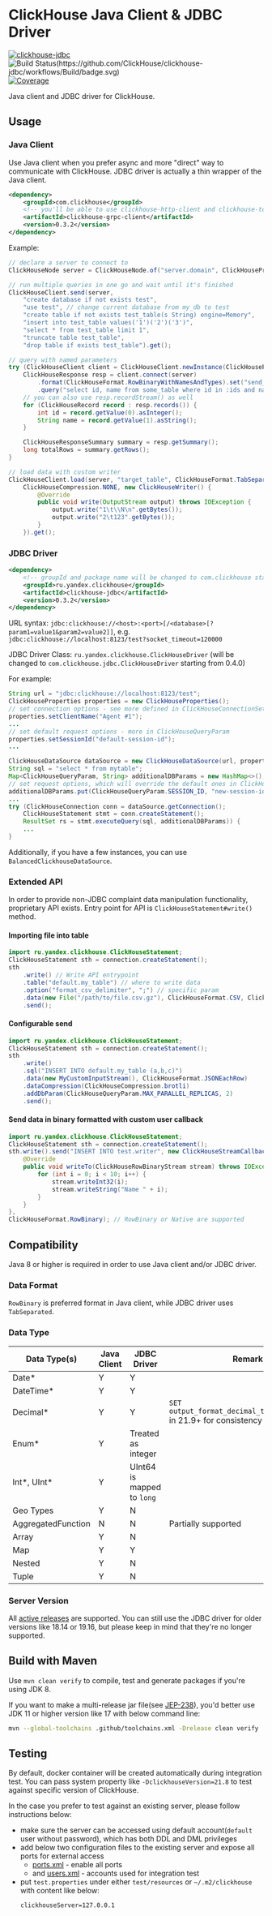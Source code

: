 # ClickHouse Java Client & JDBC Driver

[![clickhouse-jdbc](https://maven-badges.herokuapp.com/maven-central/ru.yandex.clickhouse/clickhouse-jdbc/badge.svg)](https://maven-badges.herokuapp.com/maven-central/ru.yandex.clickhouse/clickhouse-jdbc) ![Build Status(https://github.com/ClickHouse/clickhouse-jdbc/workflows/Build/badge.svg)](https://github.com/ClickHouse/clickhouse-jdbc/workflows/Build/badge.svg) [![Coverage](https://sonarcloud.io/api/project_badges/measure?project=ClickHouse_clickhouse-jdbc&metric=coverage)](https://sonarcloud.io/dashboard?id=ClickHouse_clickhouse-jdbc)

Java client and JDBC driver for ClickHouse.

## Usage

### Java Client

Use Java client when you prefer async and more "direct" way to communicate with ClickHouse. JDBC driver is actually a thin wrapper of the Java client.

```xml
<dependency>
    <groupId>com.clickhouse</groupId>
    <!-- you'll be able to use clickhouse-http-client and clickhouse-tcp-client as well in the near future -->
    <artifactId>clickhouse-grpc-client</artifactId>
    <version>0.3.2</version>
</dependency>
```

Example:

```Java
// declare a server to connect to
ClickHouseNode server = ClickHouseNode.of("server.domain", ClickHouseProtocol.GRPC, 9100, "my_db");

// run multiple queries in one go and wait until it's finished
ClickHouseClient.send(server,
    "create database if not exists test",
    "use test", // change current database from my_db to test
    "create table if not exists test_table(s String) engine=Memory",
    "insert into test_table values('1')('2')('3')",
    "select * from test_table limit 1",
    "truncate table test_table",
    "drop table if exists test_table").get();

// query with named parameters
try (ClickHouseClient client = ClickHouseClient.newInstance(ClickHouseProtocol.GRPC);
    ClickHouseResponse resp = client.connect(server)
        .format(ClickHouseFormat.RowBinaryWithNamesAndTypes).set("send_logs_level", "trace")
        .query("select id, name from some_table where id in :ids and name like :name").params(Arrays.asList(1,2,3), "%key%").execute().get()) {
    // you can also use resp.recordStream() as well
    for (ClickHouseRecord record : resp.records()) {
        int id = record.getValue(0).asInteger();
        String name = record.getValue(1).asString();
    }

    ClickHouseResponseSummary summary = resp.getSummary();
    long totalRows = summary.getRows();
}

// load data with custom writer
ClickHouseClient.load(server, "target_table", ClickHouseFormat.TabSeparated,
    ClickHouseCompression.NONE, new ClickHouseWriter() {
        @Override
        public void write(OutputStream output) throws IOException {
            output.write("1\t\\N\n".getBytes());
            output.write("2\t123".getBytes());
        }
    }).get();
```

### JDBC Driver

```xml
<dependency>
    <!-- groupId and package name will be changed to com.clickhouse starting from 0.4.0 -->
    <groupId>ru.yandex.clickhouse</groupId>
    <artifactId>clickhouse-jdbc</artifactId>
    <version>0.3.2</version>
</dependency>
```

URL syntax: `jdbc:clickhouse://<host>:<port>[/<database>[?param1=value1&param2=value2]]`, e.g. `jdbc:clickhouse://localhost:8123/test?socket_timeout=120000`

JDBC Driver Class: `ru.yandex.clickhouse.ClickHouseDriver` (will be changed to `com.clickhouse.jdbc.ClickHouseDriver` starting from 0.4.0)

For example:

```java
String url = "jdbc:clickhouse://localhost:8123/test";
ClickHouseProperties properties = new ClickHouseProperties();
// set connection options - see more defined in ClickHouseConnectionSettings
properties.setClientName("Agent #1");
...
// set default request options - more in ClickHouseQueryParam
properties.setSessionId("default-session-id");
...

ClickHouseDataSource dataSource = new ClickHouseDataSource(url, properties)
String sql = "select * from mytable";
Map<ClickHouseQueryParam, String> additionalDBParams = new HashMap<>();
// set request options, which will override the default ones in ClickHouseProperties
additionalDBParams.put(ClickHouseQueryParam.SESSION_ID, "new-session-id");
...
try (ClickHouseConnection conn = dataSource.getConnection();
    ClickHouseStatement stmt = conn.createStatement();
    ResultSet rs = stmt.executeQuery(sql, additionalDBParams)) {
    ...
}
```

Additionally, if you have a few instances, you can use `BalancedClickhouseDataSource`.

### Extended API

In order to provide non-JDBC complaint data manipulation functionality, proprietary API exists.
Entry point for API is `ClickHouseStatement#write()` method.

#### Importing file into table

```java
import ru.yandex.clickhouse.ClickHouseStatement;
ClickHouseStatement sth = connection.createStatement();
sth
    .write() // Write API entrypoint
    .table("default.my_table") // where to write data
    .option("format_csv_delimiter", ";") // specific param
    .data(new File("/path/to/file.csv.gz"), ClickHouseFormat.CSV, ClickHouseCompression.gzip) // specify input
    .send();
```

#### Configurable send

```java
import ru.yandex.clickhouse.ClickHouseStatement;
ClickHouseStatement sth = connection.createStatement();
sth
    .write()
    .sql("INSERT INTO default.my_table (a,b,c)")
    .data(new MyCustomInputStream(), ClickHouseFormat.JSONEachRow)
    .dataCompression(ClickHouseCompression.brotli)
    .addDbParam(ClickHouseQueryParam.MAX_PARALLEL_REPLICAS, 2)
    .send();
```

#### Send data in binary formatted with custom user callback

```java
import ru.yandex.clickhouse.ClickHouseStatement;
ClickHouseStatement sth = connection.createStatement();
sth.write().send("INSERT INTO test.writer", new ClickHouseStreamCallback() {
    @Override
    public void writeTo(ClickHouseRowBinaryStream stream) throws IOException {
        for (int i = 0; i < 10; i++) {
            stream.writeInt32(i);
            stream.writeString("Name " + i);
        }
    }
},
ClickHouseFormat.RowBinary); // RowBinary or Native are supported
```

## Compatibility

Java 8 or higher is required in order to use Java client and/or JDBC driver.

### Data Format

`RowBinary` is preferred format in Java client, while JDBC driver uses `TabSeparated`.

### Data Type

| Data Type(s)       | Java Client | JDBC Driver                | Remark                                                                |
| ------------------ | ----------- | -------------------------- | --------------------------------------------------------------------- |
| Date\*             | Y           | Y                          |                                                                       |
| DateTime\*         | Y           | Y                          |                                                                       |
| Decimal\*          | Y           | Y                          | `SET output_format_decimal_trailing_zeros=1` in 21.9+ for consistency |
| Enum\*             | Y           | Treated as integer         |
| Int*, UInt*        | Y           | UInt64 is mapped to `long` |
| Geo Types          | Y           | N                          |                                                                       |
| AggregatedFunction | N           | N                          | Partially supported                                                   |
| Array              | Y           | N                          |                                                                       |
| Map                | Y           | Y                          |                                                                       |
| Nested             | Y           | N                          |                                                                       |
| Tuple              | Y           | N                          |                                                                       |

### Server Version

All [active releases](../ClickHouse/pulls?q=is%3Aopen+is%3Apr+label%3Arelease) are supported. You can still use the JDBC driver for older versions like 18.14 or 19.16, but please keep in mind that they're no longer supported.

## Build with Maven

Use `mvn clean verify` to compile, test and generate packages if you're using JDK 8.

If you want to make a multi-release jar file(see [JEP-238](https://openjdk.java.net/jeps/238)), you'd better use JDK 11 or higher version like 17 with below command line:

```bash
mvn --global-toolchains .github/toolchains.xml -Drelease clean verify
```

## Testing

By default, docker container will be created automatically during integration test. You can pass system property like `-DclickhouseVersion=21.8` to test against specific version of ClickHouse.

In the case you prefer to test against an existing server, please follow instructions below:

-   make sure the server can be accessed using default account(`default` user without password), which has both DDL and DML privileges
-   add below two configuration files to the existing server and expose all ports for external access
    -   [ports.xml](./tree/master/clickhouse-client/src/test/resources/containers/clickhouse-server/config.d/ports.xml) - enable all ports
    -   and [users.xml](./tree/master/clickhouse-client/src/test/resources/containers/clickhouse-server/users.d/users.xml) - accounts used for integration test
-   put `test.properties` under either `test/resources` or `~/.m2/clickhouse` with content like below:
    ```properties
    clickhouseServer=127.0.0.1
    ```
